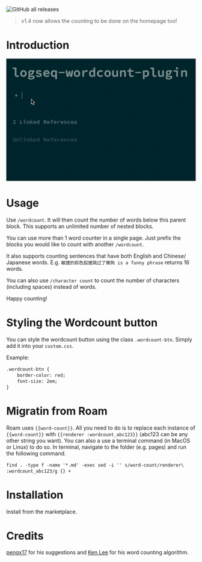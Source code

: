 ![GitHub all releases](https://img.shields.io/github/downloads/hkgnp/logseq-wordcount-plugin/total)

> v1.4 now allows the counting to be done on the homepage too!

# Introduction

![](screenshots/wordcount.gif)

# Usage

Use `/wordcount`. It will then count the number of words below this parent block. This supports an unlimited number of nested blocks.

You can use more than 1 word counter in a single page. Just prefix the blocks you would like to count with another `/wordcount`.

It also supports counting sentences that have both English and Chinese/ Japanese words. E.g. `敏捷的棕色狐狸跳过了懒狗 is a funny phrase` returns 16 words.

You can also use `/character count` to count the number of characters (including spaces) instead of words.

Happy counting!

# Styling the Wordcount button

You can style the wordcount button using the class `.wordcount-btn`. Simply add it into your `custom.css`.

Example:

```
.wordcount-btn {
    border-color: red;
    font-size: 2em;
}
```

# Migratin from Roam

Roam uses `{{word-count}}`. All you need to do is to replace each instance of `{{word-count}}` with `{{renderer :wordcount_abc123}}` (abc123 can be any other string you want). You can also a use a terminal command (in MacOS or Linux) to do so. In terminal, navigate to the folder (e.g. pages) and run the following command.

```
find . -type f -name '*.md' -exec sed -i '' s/word-count/renderer\ :wordcount_abc123/g {} +
```

# Installation

Install from the marketplace.

# Credits

[pengx17](https://github.com/pengx17) for his suggestions and [Ken Lee](https://stackoverflow.com/users/11854986/ken-lee) for his word counting algorithm.
